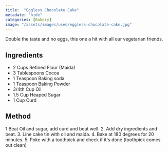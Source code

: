 ```yaml
---
title:  "Eggless Chocolate Cake"
metadate: "hide"
categories: [Bakery]
image: "/assets/images/used/eggless-chocolate-cake.jpg"
---
```


Double the taste and no eggs, this one a hit with all our vegetarian friends. 

## Ingredients

- 2 Cups Refined Flour (Maida)
- 3 Tablespoons Cocoa
- 1 Teaspoon Baking soda
- 1 Teaspoon Baking Powder
- 3/4th Cup Oil
- 1.5 Cup Heaped  Sugar
- 1 Cup Curd

## Method

1.Beat Oil and sugar, add curd and beat well.
2. Add dry ingredients and beat. 
3. Line cake tin with oil and maida.
4. Bake at 180 degrees for 20 minutes. 
5. Poke with a toothpick and check if it's done (toothpick comes out clean) 


